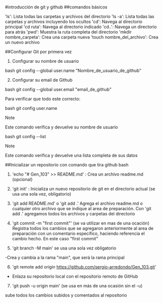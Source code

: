 #introducción de git y github
##comandos básicos

'ls': Lista todas las carpetas y archivos del directorio
'ls -a': Lista todas las carpetas y archivos incluyendo los ocultos
'cd': Navega al directorio principal
'cd ruta': Navega al directorio indicado
'cd..': Navega un directorio para atrás
'pwd': Muestra la ruta completa del directorio
'mkdir nombre_carpeta': Crea una carpeta nueva
'touch nombre_del_archivo': Crea un nuevo archivo

##Configurar Git por primera vez

1. Configurar su nombre de usuario

bash
git config --global user.name "Nombre_de_usuario_de_github"

2. Configurar su email de Github

bash
git config --global user.email "email_de_github"

Para verificar que todo este correcto:

bash
git config user.name

> [!NOTE]
> Este comando verifica y devuelve su nombre de usuario

bash
git config --list

> [!NOTE]
> Este comando verifica y devuelve una lista completa de sus datos

##Inicializar un repositorio con comando que tira github
bash

1. 'echo "# Gen_103" >> README.md' : Crea un archivo readme.md (opcional)

2. 'git init' : Inicializa un nuevo repositorio de git en el directorio actual (se usa una sola vez, obligatorio)

3. 'git add README.md' o 'git add .' Agrega el archivo readme.md o cualquier otro archivo que se indique al area de preparación.
   Con 'git add .' agregamos todos los archivos y carpetas del directorio

4. 'git commit -m "first commit"' (se va utilizar en mas de una ocación) Registra todos los cambios que se agregaron anteriormente al area de preparación con un
   comentario específico, haciendo referencia el cambio hecho. En este caso "first commit"

5. 'git branch -M main' se usa una sola vez obligatorio

-Crea y cambia a la rama "main", que será la rama principal

6. 'git remote add origin https://github.com/sergio-arredondo/Gen_103.git'

- Enlaza su repositorio local con el repositorio remoto de GitHub

7. 'git push -u origin main' (se usa en más de una ocasión sin el -u)

sube todos los cambios subidos y comentados al repositorio
